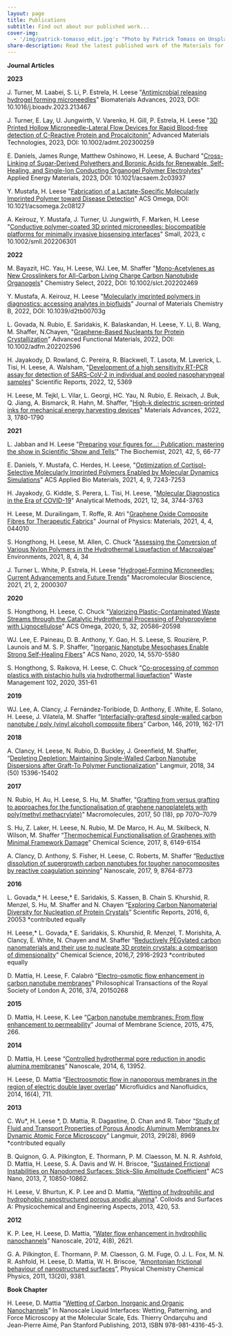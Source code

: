 ```yaml
---
layout: page
title: Publications
subtitle: Find out about our published work...
cover-img:
  - '/img/patrick-tomasso_edit.jpg': "Photo by Patrick Tomass on Unsplash"
share-description: Read the latest published work of the Materials for Health Lab.
---
```


**Journal Articles**

**2023**


J. Turner, M. Laabei, S. Li, P. Estrela, H. Leese 
 "[Antimicrobial releasing hydrogel forming microneedles](https://www.sciencedirect.com/science/article/pii/S2772950823001905?via%3Dihub)" Biomaterials Advances, 2023, DOI: 10.1016/j.bioadv.2023.213467
 
J. Turner, E. Lay, U. Jungwirth, V. Varenko, H. Gill, P. Estrela, H. Leese 
 "[3D Printed Hollow Microneedle-Lateral Flow Devices for Rapid Blood-free detection of C-Reactive Protein and Procalcitonin"](https://onlinelibrary.wiley.com/doi/10.1002/admt.202300259) Advanced Materials Technologies, 2023, DOI: 10.1002/admt.202300259

E. Daniels, James Runge, Matthew Oshinowo, H. Leese, A. Buchard "[Cross-Linking of Sugar-Derived Polyethers and Boronic Acids for Renewable, Self-Healing, and Single-Ion Conducting Organogel Polymer Electrolytes](https://pubs.acs.org/doi/10.1021/acsaem.2c03937)" Applied Energy Materials, 2023, DOI: 10.1021/acsaem.2c03937

Y. Mustafa, H. Leese "[Fabrication of a Lactate-Specific Molecularly Imprinted Polymer toward Disease Detection](https://pubs.acs.org/doi/10.1021/acsomega.2c08127)" ACS Omega, DOI: 10.1021/acsomega.2c08127 

A. Keirouz, Y. Mustafa, J. Turner, U. Jungwirth, F. Marken, H. Leese "[Conductive polymer-coated 3D printed microneedles: biocompatible platforms for minimally invasive biosensing interfaces](https://onlinelibrary.wiley.com/doi/10.1002/smll.202206301)" Small, 2023, c 10.1002/smll.202206301

**2022**

M. Bayazit, HC. Yau, H. Leese, WJ. Lee, M. Shaffer "[Mono-Acetylenes as New Crosslinkers for All-Carbon Living Charge Carbon Nanotubide Organogels](https://chemistry-europe.onlinelibrary.wiley.com/doi/10.1002/slct.202202469)" Chemistry Select, 2022, DOI: 10.1002/slct.202202469

Y. Mustafa, A. Keirouz, H. Leese "[Molecularly imprinted polymers in diagnostics: accessing analytes in biofluids](https://pubs.rsc.org/en/content/articlehtml/2022/tb/d2tb00703g)" Journal of Materials Chemistry B, 2022, DOI: 10.1039/d2tb00703g

L. Govada, N. Rubio, E. Saridakis, K. Balaskandan, H. Leese, Y. Li, B. Wang, M. Shaffer, N.Chayen, "[Graphene-Based Nucleants for Protein Crystallization](https://onlinelibrary.wiley.com/doi/10.1002/adfm.202202596)" Advanced Functional Materials, 2022, DOI: 10.1002/adfm.202202596

H. Jayakody, D. Rowland, C. Pereira, R. Blackwell, T. Lasota, M. Laverick, L. Tisi, H. Leese, A. Walsham, "[Development of a high sensitivity RT-PCR assay for detection of SARS-CoV-2 in individual and pooled nasopharyngeal samples](https://www.nature.com/articles/s41598-022-09254-1)" Scientific Reports, 2022, 12, 5369

H. Leese, M. Tejkl, L. Vilar, L. Georgi, HC. Yau, N. Rubio, E. Reixach, J. Buk, Q. Jiang, A. Bismarck, R. Hahn, M. Shaffer, "[High-k dielectric screen-printed inks for mechanical energy harvesting devices](https://pubs.rsc.org/en/content/articlelanding/2022/MA/D1MA00661D)" Materials Advances, 2022, 3, 1780-1790

**2021**

L. Jabban and H. Leese "[Preparing your figures for…: Publication: mastering the show in Scientific ‘Show and Tells’](https://portlandpress.com/biochemist/article/43/5/66/229947/Preparing-your-figures-for)" The Biochemist, 2021, 42, 5, 66-77

E. Daniels, Y. Mustafa, C. Herdes, H. Leese, "[Optimization of Cortisol-Selective Molecularly Imprinted Polymers Enabled by Molecular Dynamics Simulations](https://pubs.acs.org/doi/pdf/10.1021/acsabm.1c00774)" ACS Applied Bio Materials, 2021, 4, 9, 7243-7253

H. Jayakody, G. Kiddle, S. Perera, L. Tisi, H. Leese, "[Molecular Diagnostics in the Era of COVID-19](https://pubs.rsc.org/en/content/articlepdf/2021/AY/D1AY00947H)" Analytical Methods, 2021, 12, 34, 3744-3763

H. Leese, M. Durailingam, T. Roffe, R. Atri "[Graphene Oxide Composite Fibres for Therapeutic Fabrics](https://iopscience.iop.org/article/10.1088/2515-7639/ac114c)" Journal of Physics: Materials, 2021, 4, 4, 044010

S. Hongthong, H. Leese,  M. Allen, C. Chuck "[Assessing the Conversion of Various Nylon Polymers in the Hydrothermal Liquefaction of Macroalgae](https://www.mdpi.com/2076-3298/8/4/34)" Environments, 2021, 8, 4, 34

J. Turner  L. White, P. Estrela,  H. Leese "[Hydrogel‐Forming Microneedles: Current Advancements and Future Trends](https://onlinelibrary.wiley.com/doi/10.1002/mabi.202000307)" Macromolecular Bioscience, 2021, 21, 2, 2000307

**2020**

S. Hongthong, H. Leese, C. Chuck "[Valorizing Plastic-Contaminated Waste Streams through the Catalytic Hydrothermal Processing of Polypropylene with Lignocellulose](https://pubs.acs.org/doi/10.1021/acsomega.0c02854)" ACS Omega, 2020, 5, 32, 20586–20598

WJ. Lee, E. Paineau, D. B. Anthony, Y. Gao, H. S. Leese, S. Rouzière, P. Launois and M. S. P. Shaffer, "[Inorganic Nanotube Mesophases Enable Strong Self-Healing Fibers](https://pubs.acs.org/doi/10.1021/acsnano.9b09873)" ACS Nano, 2020, 14, 5570-5580

S. Hongthong, S. Raikova, H. Leese, C. Chuck "[Co-processing of common plastics with pistachio hulls via hydrothermal liquefaction](https://www.sciencedirect.com/science/article/pii/S0956053X19306993?via%3Dihub)" Waste Management 102, 2020, 351-61 

**2019** 

WJ. Lee, A. Clancy, J. Fernández-Toribiode, D. Anthony, E .White, E. Solano, H. Leese, J. Vilatela, M. Shaffer “[Interfacially-graftesd single-walled carbon nanotube / poly (vinyl alcohol) composite fibers](https://www.sciencedirect.com/science/article/pii/S000862231930065X?via%3Dihub#!)” Carbon, 146, 2019, 162-171

**2018**

A.  Clancy, H. Leese, N. Rubio, D. Buckley, J. Greenfield, M. Shaffer, “[Depleting Depletion: Maintaining Single-Walled Carbon Nanotube Dispersions after Graft-To Polymer Functionalization](https://pubs.acs.org/doi/10.1021/acs.langmuir.8b03144)” Langmuir, 2018, 34 (50) 15396-15402

**2017**

N. Rubio, H. Au, H. Leese, S. Hu, M. Shaffer, "[Grafting from versus grafting to approaches for the functionalisation of graphene nanoplatelets with poly(methyl methacrylate)](https://pubs.acs.org/doi/abs/10.1021/acs.macromol.7b01047)" Macromolecules, 2017, 50 (18), pp 7070–7079


S. Hu, Z. Laker, H. Leese, N. Rubio, M. De Marco, H. Au, M. Skilbeck, N. Wilson, M. Shaffer “[Thermochemical Functionalisation of Graphenes with Minimal Framework Damage](https://pubs.rsc.org/en/content/articlelanding/2017/sc/c6sc05603b#!divAbstract)” Chemical Science, 2017, 8, 6149-6154


A. Clancy, D. Anthony, S. Fisher, H. Leese, C. Roberts, M. Shaffer “[Reductive dissolution of supergrowth carbon nanotubes for tougher nanocomposites by reactive coagulation spinning](https://pubs.rsc.org/en/content/articlelanding/2017/nr/c7nr00734e#!divAbstract)” Nanoscale, 2017, 9, 8764-8773	

**2016**

L. Govada,* H. Leese,*  E. Saridakis, S. Kassen, B. Chain S. Khurshid, R. Menzel, S. Hu, M. Shaffer and N. Chayen “[Exploring Carbon Nanomaterial Diversity for Nucleation of Protein Crystals](https://www.nature.com/articles/srep20053)” Scientific Reports, 2016, 6, 20053 *contributed equally


H. Leese,* L. Govada,* E. Saridakis, S. Khurshid, R. Menzel, T. Morishita, A. Clancy, E. White, N. Chayen and M. Shaffer “[Reductively PEGylated carbon nanomaterials and their use to nucleate 3D protein crystals: a comparison of dimensionality](https://pubs.rsc.org/en/content/articlelanding/2016/sc/c5sc03595c#!divAbstract)” Chemical Science, 2016,7, 2916-2923 *contributed equally 

D. Mattia, H. Leese, F. Calabrò “[Electro-osmotic flow enhancement in carbon nanotube membranes](https://rsta.royalsocietypublishing.org/content/374/2060/20150268)” Philosophical Transactions of the Royal Society of London A, 2016, 374, 20150268

**2015**

D. Mattia, H. Leese, K. Lee “[Carbon nanotube membranes: From flow enhancement to permeability](https://www.sciencedirect.com/science/article/pii/S0376738814008060)” Journal of Membrane Science, 2015, 475, 266.

**2014**

D. Mattia, H. Leese “[Controlled hydrothermal pore reduction in anodic alumina membranes](https://pubs.rsc.org/en/content/articlelanding/2014/nr/c4nr04661g#!divAbstract)” Nanoscale, 2014, 6, 13952.


H. Leese, D. Mattia “[Electroosmotic flow in nanoporous membranes in the region of electric double layer overlap](https://link.springer.com/article/10.1007/s10404-013-1255-0)” Microfluidics and Nanofluidics, 2014, 16(4), 711.

**2013**

C. Wu*, H. Leese *, D. Mattia, R. Dagastine, D. Chan and R. Tabor “[Study of Fluid and Transport Properties of Porous Anodic Aluminum Membranes by Dynamic Atomic Force Microscopy](https://pubs.acs.org/doi/abs/10.1021/la401261z)” Langmuir, 2013, 29(28), 8969 *contributed equally

B. Quignon, G. A. Pilkington, E. Thormann, P. M. Claesson, M. N. R. Ashfold, D. Mattia, H. Leese, S. A. Davis and W. H. Briscoe, "[Sustained Frictional Instabilities on Nanodomed Surfaces: Stick–Slip Amplitude Coefficient](https://pubs.acs.org/doi/10.1021/nn404276p)" ACS Nano, 2013, 7, 10850-10862.

H. Leese, V. Bhurtun, K. P. Lee and D. Mattia, “[Wetting of hydrophilic and hydrophobic nanostructured porous anodic alumina](https://www.sciencedirect.com/science/article/pii/S0927775712008606)”. Colloids and Surfaces A: Physicochemical and Engineering Aspects, 2013, 420, 53.

**2012**

K. P. Lee, H. Leese, D. Mattia, “[Water flow enhancement in hydrophilic nanochannels](https://pubs.rsc.org/en/content/articlelanding/2012/nr/c2nr30098b#!divAbstract)” Nanoscale, 2012, 4(8), 2621.

G. A. Pilkington, E. Thormann, P. M. Claesson, G. M. Fuge, O. J. L. Fox, M. N. R. Ashfold, H. Leese, D. Mattia, W. H. Briscoe, “[Amontonian frictional behaviour of nanostructured surfaces](https://pubs.rsc.org/en/content/articlelanding/2011/cp/c0cp02657c#!divAbstract)”, Physical Chemistry Chemical Physics, 2011, 13(20), 9381.

**Book Chapter**

H. Leese, D. Mattia “[Wetting of Carbon, Inorganic and Organic Nanochannels](https://books.google.co.uk/books?id=oYwuJ4uk8E8C&pg=PA400&lpg=PA400&dq=Wetting+of+Carbon,+Inorganic+and+Organic+Nanochannels%E2%80%9D+In+Nanoscale+Liquid+Interfaces:+Wetting,+Patterning,+and+Force+Microscopy+at+the+Molecular+Scale,+Eds.+Thierry+Ondar%C3%A7uhu+and+Jean-Pierre+Aim%C3%A9,&source=bl&ots=k9qaDudXAa&sig=ACfU3U03DQn-bA17aca7DtA6mgJGGHNfRg&hl=en&sa=X&ved=2ahUKEwjs0ozUmKzqAhWKUBUIHdB4CNMQ6AEwAnoECAoQAQ#v=onepage&q=Wetting%20of%20Carbon%2C%20Inorganic%20and%20Organic%20Nanochannels%E2%80%9D%20In%20Nanoscale%20Liquid%20Interfaces%3A%20Wetting%2C%20Patterning%2C%20and%20Force%20Microscopy%20at%20the%20Molecular%20Scale%2C%20Eds.%20Thierry%20Ondar%C3%A7uhu%20and%20Jean-Pierre%20Aim%C3%A9%2C&f=false)” In Nanoscale Liquid Interfaces: Wetting, Patterning, and Force Microscopy at the Molecular Scale, Eds. Thierry Ondarçuhu and Jean-Pierre Aimé, Pan Stanford Publishing, 2013, ISBN 978-981-4316-45-3.


